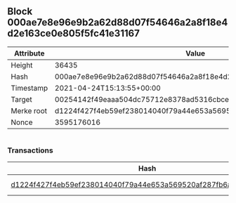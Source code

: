 ## Block 000ae7e8e96e9b2a62d88d07f54646a2a8f18e4d2e163ce0e805f5fc41e31167

Attribute | Value
--- | ---
Height | 36435
Hash | 000ae7e8e96e9b2a62d88d07f54646a2a8f18e4d2e163ce0e805f5fc41e31167
Timestamp | 2021-04-24T15:13:55+00:00
Target | 00254142f49eaaa504dc75712e8378ad5316cbcead634704b3734b6271167cc4
Merke root | d1224f427f4eb59ef238014040f79a44e653a569520af287fb6ad38f942447d4
Nonce | 3595176016

```

```

### Transactions

Hash | Amount
--- | ---
[d1224f427f4eb59ef238014040f79a44e653a569520af287fb6ad38f942447d4](d1224f427f4eb59ef238014040f79a44e653a569520af287fb6ad38f942447d4.md) | 10.00000000 SKEPTI 
